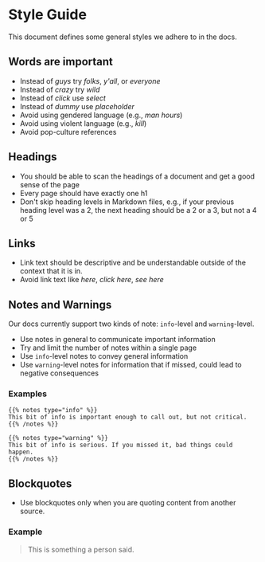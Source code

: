 # Style Guide

This document defines some general styles we adhere to in the docs.

## Words are important

- Instead of _guys_ try _folks_, _y'all_, or _everyone_
- Instead of _crazy_ try _wild_
- Instead of _click_ use _select_
- Instead of _dummy_ use _placeholder_
- Avoid using gendered language (e.g., _man hours_)
- Avoid using violent language (e.g., _kill_)
- Avoid pop-culture references

## Headings

- You should be able to scan the headings of a document and get a good sense of the page
- Every page should have exactly one h1
- Don't skip heading levels in Markdown files, e.g., if your previous heading level was a 2, the next heading should be a 2 or a 3, but not a 4 or 5

## Links

- Link text should be descriptive and be understandable outside of the context that it is in.
- Avoid link text like _here_, _click here_, _see here_

## Notes and Warnings

Our docs currently support two kinds of note: `info`-level and `warning`-level.

- Use notes in general to communicate important information
- Try and limit the number of notes within a single page
- Use `info`-level notes to convey general information
- Use `warning`-level notes for information that if missed, could lead to negative consequences

### Examples

```
{{% notes type="info" %}}
This bit of info is important enough to call out, but not critical.
{{% /notes %}}

{{% notes type="warning" %}}
This bit of info is serious. If you missed it, bad things could happen.
{{% /notes %}}
```

## Blockquotes

- Use blockquotes only when you are quoting content from another source.

### Example

> This is something a person said.
